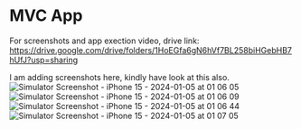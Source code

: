 # MVC App

For screenshots and app exection video,
drive link: https://drive.google.com/drive/folders/1HoEGfa6gN6hVf7BL258biHGebHB7hUfJ?usp=sharing

I am adding screenshots here, kindly have look at this also.
![Simulator Screenshot - iPhone 15 - 2024-01-05 at 01 06 05](https://github.com/SahilAgashe/MVC-App/assets/90738086/0c2a0086-18d7-4cde-99d4-03b355e35c17)
![Simulator Screenshot - iPhone 15 - 2024-01-05 at 01 06 09](https://github.com/SahilAgashe/MVC-App/assets/90738086/5aa8973f-68df-4956-a0f0-35e092513fac)
![Simulator Screenshot - iPhone 15 - 2024-01-05 at 01 06 44](https://github.com/SahilAgashe/MVC-App/assets/90738086/5f4e3c12-2d8d-4cff-9b26-f0d61478f763)
![Simulator Screenshot - iPhone 15 - 2024-01-05 at 01 07 05](https://github.com/SahilAgashe/MVC-App/assets/90738086/e47f9056-76e9-46fc-8659-c962c14fa814)
